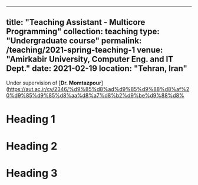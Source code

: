 
---
title: "Teaching Assistant - Multicore Programming"
collection: teaching
type: "Undergraduate course"
permalink: /teaching/2021-spring-teaching-1
venue: "Amirkabir University, Computer Eng. and IT Dept."
date: 2021-02-19
location: "Tehran, Iran"
---
Under supervision of [**Dr. Momtazpour**](https://aut.ac.ir/cv/2346/%d9%85%d8%ad%d9%85%d9%88%d8%af%20%d9%85%d9%85%d8%aa%d8%a7%d8%b2%d9%be%d9%88%d8%

Heading 1
======

Heading 2
======

Heading 3
======



